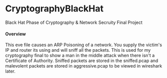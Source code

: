 # CryptographyBlackHat
Black Hat Phase of Cryptography &amp; Network Secruity Final Project


#### Overview

This eve file causes an ARP Poisoning of a network. You supply the victim's IP and router its using and will sniff all the packets. This is used for my cryptography final to show a man in the middle attack when there isn't a Certificate of Authority. Sniffed packets are stored in the sniffed.pcap and malevolent packets are stored in aggressive.pcap to be viewed in wireshark later. 
